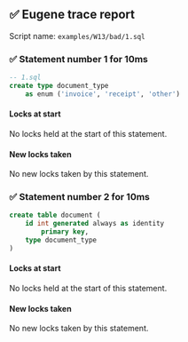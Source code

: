 ## ✅ Eugene trace report

Script name: `examples/W13/bad/1.sql`


### ✅ Statement number 1 for 10ms

```sql
-- 1.sql
create type document_type
    as enum ('invoice', 'receipt', 'other')
```

#### Locks at start

No locks held at the start of this statement.

#### New locks taken

No new locks taken by this statement.


### ✅ Statement number 2 for 10ms

```sql
create table document (
    id int generated always as identity
        primary key,
    type document_type
)
```

#### Locks at start

No locks held at the start of this statement.

#### New locks taken

No new locks taken by this statement.

